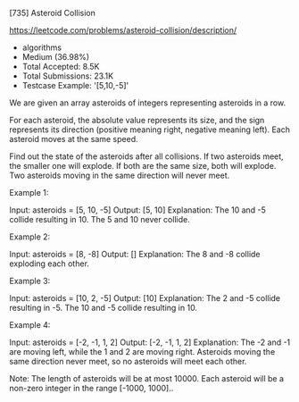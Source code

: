 [735] Asteroid Collision  

https://leetcode.com/problems/asteroid-collision/description/

* algorithms
* Medium (36.98%)
* Total Accepted:    8.5K
* Total Submissions: 23.1K
* Testcase Example:  '[5,10,-5]'


We are given an array asteroids of integers representing asteroids in a row.

For each asteroid, the absolute value represents its size, and the sign represents its direction (positive meaning right, negative meaning left).  Each asteroid moves at the same speed.

Find out the state of the asteroids after all collisions.  If two asteroids meet, the smaller one will explode.  If both are the same size, both will explode.  Two asteroids moving in the same direction will never meet.


Example 1:

Input: 
asteroids = [5, 10, -5]
Output: [5, 10]
Explanation: 
The 10 and -5 collide resulting in 10.  The 5 and 10 never collide.



Example 2:

Input: 
asteroids = [8, -8]
Output: []
Explanation: 
The 8 and -8 collide exploding each other.



Example 3:

Input: 
asteroids = [10, 2, -5]
Output: [10]
Explanation: 
The 2 and -5 collide resulting in -5.  The 10 and -5 collide resulting in 10.



Example 4:

Input: 
asteroids = [-2, -1, 1, 2]
Output: [-2, -1, 1, 2]
Explanation: 
The -2 and -1 are moving left, while the 1 and 2 are moving right.
Asteroids moving the same direction never meet, so no asteroids will meet each other.



Note:
The length of asteroids will be at most 10000.
Each asteroid will be a non-zero integer in the range [-1000, 1000]..


